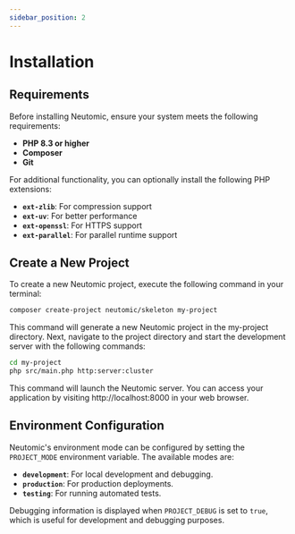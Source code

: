 ```yaml
---
sidebar_position: 2
---
```


# Installation

## Requirements

Before installing Neutomic, ensure your system meets the following requirements:

- **PHP 8.3 or higher**
- **Composer**
- **Git**

For additional functionality, you can optionally install the following PHP extensions:

- **`ext-zlib`**: For compression support
- **`ext-uv`**: For better performance
- **`ext-openssl`**: For HTTPS support
- **`ext-parallel`**: For parallel runtime support

## Create a New Project

To create a new Neutomic project, execute the following command in your terminal:

```bash
composer create-project neutomic/skeleton my-project
```

This command will generate a new Neutomic project in the my-project directory. Next, navigate to the project directory and start the development server with the following commands:

```bash
cd my-project
php src/main.php http:server:cluster
```

This command will launch the Neutomic server. You can access your application by visiting http://localhost:8000 in your web browser.

## Environment Configuration

Neutomic's environment mode can be configured by setting the `PROJECT_MODE` environment variable. The available modes are:

- **`development`**: For local development and debugging.
- **`production`**: For production deployments.
- **`testing`**: For running automated tests.

Debugging information is displayed when `PROJECT_DEBUG` is set to `true`, which is useful for development and debugging purposes.
